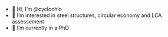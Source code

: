 - 👋 Hi, I’m @cyclochlo
- 👀 I’m interested in steel structures, circular economy and LCA assessement
- 🌱 I’m currently in a PhD


<!---
cyclochlo/cyclochlo is a ✨ special ✨ repository because its `README.md` (this file) appears on your GitHub profile.
You can click the Preview link to take a look at your changes.
--->
